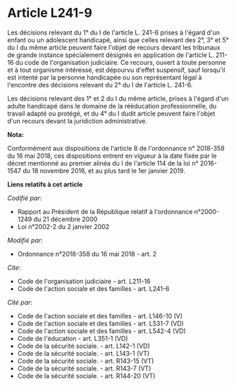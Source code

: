 # Article L241-9

Les décisions relevant du 1° du I de l'article L. 241-6 prises à l'égard d'un enfant ou un adolescent handicapé, ainsi que
celles relevant des 2°, 3° et 5° du I du même article peuvent faire l'objet de recours devant les tribunaux de grande
instance spécialement désignés en application de l'article L. 211-16 du code de l'organisation judiciaire. Ce recours, ouvert
à toute personne et à tout organisme intéressé, est dépourvu d'effet suspensif, sauf lorsqu'il est intenté par la personne
handicapée ou son représentant légal à l'encontre des décisions relevant du 2° du I de l'article L. 241-6. 

Les décisions relevant des 1° et 2 du I du même article, prises à l'égard d'un adulte handicapé dans le domaine de la
rééducation professionnelle, du travail adapté ou protégé, et du 4° du I dudit article peuvent faire l'objet d'un recours
devant la juridiction administrative.

**Nota:**

Conformément aux dispositions de l'article 8 de l'ordonnance n° 2018-358 du 16 mai 2018, ces dispositions entrent en vigueur
à la date fixée par le décret mentionné au premier alinéa du I de l'article 114 de la loi n° 2016-1547 du 18 novembre 2016,
et au plus tard le 1er janvier 2019.

**Liens relatifs à cet article**

_Codifié par_:

  - Rapport au Président de la République relatif à l'ordonnance n°2000-1249 du 21 décembre 2000
  - Loi n°2002-2 du 2 janvier 2002

_Modifié par_:

  - Ordonnance n°2018-358 du 16 mai 2018 - art. 2

_Cite_:

  - Code de l'organisation judiciaire - art. L211-16
  - Code de l'action sociale et des familles - art. L241-6

_Cité par_:

  - Code de l'action sociale et des familles - art. L146-10 (V)
  - Code de l'action sociale et des familles - art. L531-7 (VD)
  - Code de l'action sociale et des familles - art. L542-4 (VD)
  - Code de l'éducation - art. L351-1 (VD)
  - Code de la sécurité sociale. - art. L142-1 (VD)
  - Code de la sécurité sociale. - art. L143-1 (VT)
  - Code de la sécurité sociale. - art. R143-15 (VT)
  - Code de la sécurité sociale. - art. R143-7 (VT)
  - Code de la sécurité sociale. - art. R144-20 (VT)
